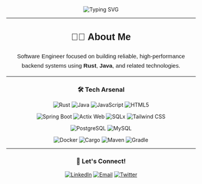 <div align="center">
    <img src="https://readme-typing-svg.herokuapp.com?size=32&duration=5500&color=164C78&vCenter=true&center=true&width=460&lines=Software+Engineer" alt="Typing SVG">
</div>

---

<link href="https://fonts.googleapis.com/css2?family=Poppins:wght@400;600&display=swap" rel="stylesheet">

<h3 align="center" style="font-family: 'Poppins', sans-serif; font-weight: 600; font-size: 1.8em;">
    👋🏽 About Me
</h3>
<p align="center" style="font-family: 'Poppins', sans-serif; font-size: 1.1em; line-height: 1.6;">
    Software Engineer focused on building reliable, high-performance backend systems using 
    <strong>Rust</strong>, <strong>Java</strong>, and related technologies.
</p>

---

<h3 align="center">🛠 Tech Arsenal</h3>

<!-- Programming Languages -->
<p align="center">
    <img src="https://img.shields.io/badge/Rust-DEA584?style=for-the-badge&logo=rust&logoColor=4B2E21" alt="Rust">
    <img src="https://img.shields.io/badge/Java-ED8B00?style=for-the-badge&logo=openjdk&logoColor=white" alt="Java">
    <img src="https://img.shields.io/badge/JavaScript-F7DF1E?style=for-the-badge&logo=javascript&logoColor=black" alt="JavaScript">
    <img src="https://img.shields.io/badge/HTML5-E34F26?style=for-the-badge&logo=html5&logoColor=white" alt="HTML5">
</p>

<!-- Frameworks & Libraries -->
<p align="center">
    <img src="https://img.shields.io/badge/Spring%20Boot-6DB33F?style=for-the-badge&logo=springboot&logoColor=white" alt="Spring Boot">
    <img src="https://img.shields.io/badge/Actix%20Web-DEA584?style=for-the-badge&logo=rust&logoColor=4B2E21" alt="Actix Web">
    <img src="https://img.shields.io/badge/SQLx-DEA584?style=for-the-badge&logo=rust&logoColor=4B2E21" alt="SQLx">
    <img src="https://img.shields.io/badge/Tailwind_CSS-06B6D4?style=for-the-badge&logo=tailwindcss&logoColor=white" alt="Tailwind CSS">
</p>

<!-- Databases -->
<p align="center">
    <img src="https://img.shields.io/badge/PostgreSQL-316192?style=for-the-badge&logo=postgresql&logoColor=white" alt="PostgreSQL">
    <img src="https://img.shields.io/badge/MySQL-4479A1?style=for-the-badge&logo=mysql&logoColor=white" alt="MySQL">
</p>

<!-- Tools & Platforms -->
<p align="center">
    <img src="https://img.shields.io/badge/Docker-2496ED?style=for-the-badge&logo=docker&logoColor=white" alt="Docker">
    <img src="https://img.shields.io/badge/Cargo-DEA584?style=for-the-badge&logo=rust&logoColor=4B2E21" alt="Cargo">
    <img src="https://img.shields.io/badge/Maven-C71A36?style=for-the-badge&logo=apachemaven&logoColor=white" alt="Maven">
    <img src="https://img.shields.io/badge/Gradle-02303A?style=for-the-badge&logo=gradle&logoColor=white" alt="Gradle">
</p>

---

<h3 align="center">🔗 Let's Connect!</h2>
<p align="center">
    <a href="https://www.linkedin.com/in/hossana/"><img src="https://img.shields.io/badge/LinkedIn-164C78?style=for-the-badge&logo=linkedin&logoColor=white" alt="LinkedIn"></a>
    <a href="mailto:hossanacc@gmail.com"><img src="https://img.shields.io/badge/Email-164C78?style=for-the-badge&logo=gmail&logoColor=white" alt="Email"></a>
    <a href="https://twitter.com/ana22oH"><img src="https://img.shields.io/badge/Twitter-164C78?style=for-the-badge&logo=x&logoColor=white" alt="Twitter"></a> 
</p>
